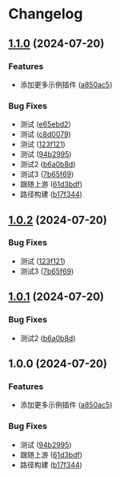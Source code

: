 # Changelog

## [1.1.0](https://github.com/KarinJS/karin-plugin-template/compare/v1.0.2...v1.1.0) (2024-07-20)


### Features

* 添加更多示例插件 ([a850ac5](https://github.com/KarinJS/karin-plugin-template/commit/a850ac5fb1a03e8134f0fb2e517464e8117d5565))


### Bug Fixes

* 测试 ([e65ebd2](https://github.com/KarinJS/karin-plugin-template/commit/e65ebd2b807fab1e19983da98be8874f552fda52))
* 测试 ([c8d0079](https://github.com/KarinJS/karin-plugin-template/commit/c8d007984e0ad9d32f7b98c1ad01cfd34b88e75d))
* 测试 ([123f121](https://github.com/KarinJS/karin-plugin-template/commit/123f12135ae1b1842984dd5eaa2349eeacd482f0))
* 测试 ([94b2995](https://github.com/KarinJS/karin-plugin-template/commit/94b29953a99d75e31e548e031598eeaf8c17fa96))
* 测试2 ([b6a0b8d](https://github.com/KarinJS/karin-plugin-template/commit/b6a0b8d0f9175916ed6fbb3c034b4ee30f168c07))
* 测试3 ([7b65f69](https://github.com/KarinJS/karin-plugin-template/commit/7b65f69567e5fc313246746b18aea9d23ca67662))
* 跟随上游 ([61d3bdf](https://github.com/KarinJS/karin-plugin-template/commit/61d3bdfc29801edaed046f35c771e68abe5540b7))
* 路径构建 ([b17f344](https://github.com/KarinJS/karin-plugin-template/commit/b17f344db0cf6f3dfa29f6d0f903825b9c769e9f))

## [1.0.2](https://github.com/KarinJS/karin-plugin-template/compare/v1.0.1...v1.0.2) (2024-07-20)


### Bug Fixes

* 测试 ([123f121](https://github.com/KarinJS/karin-plugin-template/commit/123f12135ae1b1842984dd5eaa2349eeacd482f0))
* 测试3 ([7b65f69](https://github.com/KarinJS/karin-plugin-template/commit/7b65f69567e5fc313246746b18aea9d23ca67662))

## [1.0.1](https://github.com/KarinJS/karin-plugin-template/compare/v1.0.0...v1.0.1) (2024-07-20)


### Bug Fixes

* 测试2 ([b6a0b8d](https://github.com/KarinJS/karin-plugin-template/commit/b6a0b8d0f9175916ed6fbb3c034b4ee30f168c07))

## 1.0.0 (2024-07-20)


### Features

* 添加更多示例插件 ([a850ac5](https://github.com/KarinJS/karin-plugin-template/commit/a850ac5fb1a03e8134f0fb2e517464e8117d5565))


### Bug Fixes

* 测试 ([94b2995](https://github.com/KarinJS/karin-plugin-template/commit/94b29953a99d75e31e548e031598eeaf8c17fa96))
* 跟随上游 ([61d3bdf](https://github.com/KarinJS/karin-plugin-template/commit/61d3bdfc29801edaed046f35c771e68abe5540b7))
* 路径构建 ([b17f344](https://github.com/KarinJS/karin-plugin-template/commit/b17f344db0cf6f3dfa29f6d0f903825b9c769e9f))
